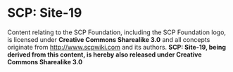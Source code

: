 # SCP: Site-19
Content relating to the SCP Foundation, including the SCP Foundation logo, is licensed under **Creative Commons Sharealike 3.0** and all concepts originate from http://www.scpwiki.com and its authors. **SCP: Site-19, being derived from this content, is hereby also released under Creative Commons Sharealike 3.0**
